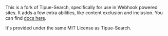 This is a fork of Tipue-Search, specifically for use in Webhook powered sites. It adds a few extra abilities, like content exclusion and inclusion. You can find [docs here](http://www.webhook.com/docs/adding-search/).

It's provided under the same MIT License as Tipue-Search.
